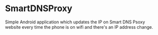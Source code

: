 SmartDNSProxy
=============

Simple Android application which updates the IP on Smart DNS Psoxy website every time the phone is on wifi and there's an
IP address change.
